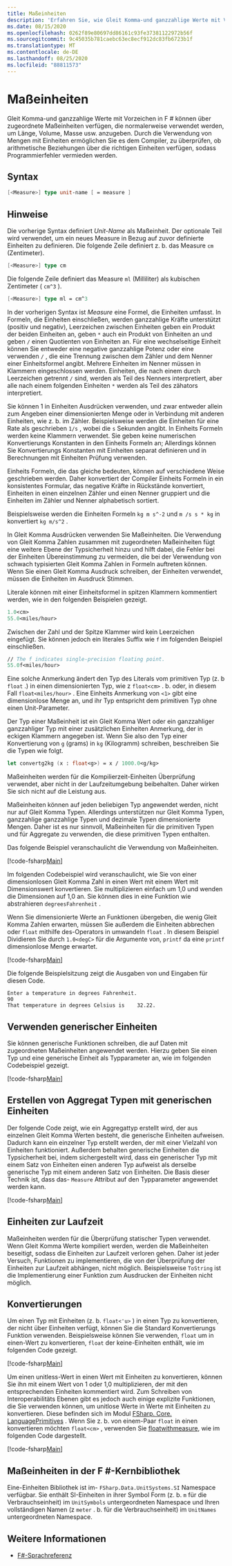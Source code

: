 ```yaml
---
title: Maßeinheiten
description: 'Erfahren Sie, wie Gleit Komma-und ganzzahlige Werte mit Vorzeichen in F # mit zugeordneten Maßeinheiten verknüpft werden können, die normalerweise verwendet werden, um Länge, Volume und Masse anzugeben.'
ms.date: 08/15/2020
ms.openlocfilehash: 0262f89e80697dd86161c93fe37381122972b56f
ms.sourcegitcommit: 9c45035b781caebc63ec8ecf912dc83fb6723b1f
ms.translationtype: MT
ms.contentlocale: de-DE
ms.lasthandoff: 08/25/2020
ms.locfileid: "88811573"
---
```

# <a name="units-of-measure"></a>Maßeinheiten

Gleit Komma-und ganzzahlige Werte mit Vorzeichen in F # können über zugeordnete Maßeinheiten verfügen, die normalerweise verwendet werden, um Länge, Volume, Masse usw. anzugeben. Durch die Verwendung von Mengen mit Einheiten ermöglichen Sie es dem Compiler, zu überprüfen, ob arithmetische Beziehungen über die richtigen Einheiten verfügen, sodass Programmierfehler vermieden werden.

## <a name="syntax"></a>Syntax

```fsharp
[<Measure>] type unit-name [ = measure ]
```

## <a name="remarks"></a>Hinweise

Die vorherige Syntax definiert *Unit-Name* als Maßeinheit. Der optionale Teil wird verwendet, um ein neues Measure in Bezug auf zuvor definierte Einheiten zu definieren. Die folgende Zeile definiert z. b. das Measure `cm` (Zentimeter).

```fsharp
[<Measure>] type cm
```

Die folgende Zeile definiert das Measure `ml` (Milliliter) als kubischen Zentimeter ( `cm^3` ).

```fsharp
[<Measure>] type ml = cm^3
```

In der vorherigen Syntax ist *Measure* eine Formel, die Einheiten umfasst. In Formeln, die Einheiten einschließen, werden ganzzahlige Kräfte unterstützt (positiv und negativ), Leerzeichen zwischen Einheiten geben ein Produkt der beiden Einheiten an, geben `*` auch ein Produkt von Einheiten an und geben `/` einen Quotienten von Einheiten an. Für eine wechselseitige Einheit können Sie entweder eine negative ganzzahlige Potenz oder eine verwenden `/` , die eine Trennung zwischen dem Zähler und dem Nenner einer Einheitsformel angibt. Mehrere Einheiten im Nenner müssen in Klammern eingeschlossen werden. Einheiten, die nach einem durch Leerzeichen getrennt `/` sind, werden als Teil des Nenners interpretiert, aber alle nach einem folgenden Einheiten `*` werden als Teil des zähators interpretiert.

Sie können 1 in Einheiten Ausdrücken verwenden, und zwar entweder allein zum Angeben einer dimensionierten Menge oder in Verbindung mit anderen Einheiten, wie z. b. im Zähler. Beispielsweise werden die Einheiten für eine Rate als geschrieben `1/s` , wobei die `s` Sekunden angibt. In Einheits Formeln werden keine Klammern verwendet. Sie geben keine numerischen Konvertierungs Konstanten in den Einheits Formeln an; Allerdings können Sie Konvertierungs Konstanten mit Einheiten separat definieren und in Berechnungen mit Einheiten Prüfung verwenden.

Einheits Formeln, die das gleiche bedeuten, können auf verschiedene Weise geschrieben werden. Daher konvertiert der Compiler Einheits Formeln in ein konsistentes Formular, das negative Kräfte in Rückstände konvertiert, Einheiten in einen einzelnen Zähler und einen Nenner gruppiert und die Einheiten im Zähler und Nenner alphabetisch sortiert.

Beispielsweise werden die Einheiten Formeln `kg m s^-2` und `m /s s * kg` in konvertiert `kg m/s^2` .

In Gleit Komma Ausdrücken verwenden Sie Maßeinheiten. Die Verwendung von Gleit Komma Zahlen zusammen mit zugeordneten Maßeinheiten fügt eine weitere Ebene der Typsicherheit hinzu und hilft dabei, die Fehler bei der Einheiten Übereinstimmung zu vermeiden, die bei der Verwendung von schwach typisierten Gleit Komma Zahlen in Formeln auftreten können. Wenn Sie einen Gleit Komma Ausdruck schreiben, der Einheiten verwendet, müssen die Einheiten im Ausdruck Stimmen.

Literale können mit einer Einheitsformel in spitzen Klammern kommentiert werden, wie in den folgenden Beispielen gezeigt.

```fsharp
1.0<cm>
55.0<miles/hour>
```

Zwischen der Zahl und der Spitze Klammer wird kein Leerzeichen eingefügt. Sie können jedoch ein literales Suffix wie `f` im folgenden Beispiel einschließen.

```fsharp
// The f indicates single-precision floating point.
55.0f<miles/hour>
```

Eine solche Anmerkung ändert den Typ des Literals vom primitiven Typ (z. b `float` .) in einen dimensionierten Typ, wie z `float<cm>` . b. oder, in diesem Fall `float<miles/hour>` . Eine Einheits Anmerkung von `<1>` gibt eine dimensionlose Menge an, und ihr Typ entspricht dem primitiven Typ ohne einen Unit-Parameter.

Der Typ einer Maßeinheit ist ein Gleit Komma Wert oder ein ganzzahliger ganzzahliger Typ mit einer zusätzlichen Einheiten Anmerkung, der in eckigen Klammern angegeben ist. Wenn Sie also den Typ einer Konvertierung von `g` (grams) in `kg` (Kilogramm) schreiben, beschreiben Sie die Typen wie folgt.

```fsharp
let convertg2kg (x : float<g>) = x / 1000.0<g/kg>
```

Maßeinheiten werden für die Kompilierzeit-Einheiten Überprüfung verwendet, aber nicht in der Laufzeitumgebung beibehalten. Daher wirken Sie sich nicht auf die Leistung aus.

Maßeinheiten können auf jeden beliebigen Typ angewendet werden, nicht nur auf Gleit Komma Typen. Allerdings unterstützen nur Gleit Komma Typen, ganzzahlige ganzzahlige Typen und dezimale Typen dimensionierte Mengen. Daher ist es nur sinnvoll, Maßeinheiten für die primitiven Typen und für Aggregate zu verwenden, die diese primitiven Typen enthalten.

Das folgende Beispiel veranschaulicht die Verwendung von Maßeinheiten.

[!code-fsharp[Main](~/samples/snippets/fsharp/lang-ref-2/snippet6901.fs)]

Im folgenden Codebeispiel wird veranschaulicht, wie Sie von einer dimensionlosen Gleit Komma Zahl in einen Wert mit einem Wert mit Dimensionswert konvertieren. Sie multiplizieren einfach um 1,0 und wenden die Dimensionen auf 1,0 an. Sie können dies in eine Funktion wie abstrahieren `degreesFahrenheit` .

Wenn Sie dimensionierte Werte an Funktionen übergeben, die wenig Gleit Komma Zahlen erwarten, müssen Sie außerdem die Einheiten abbrechen oder `float` mithilfe des-Operators in umwandeln `float` . In diesem Beispiel Dividieren Sie durch `1.0<degC>` für die Argumente von, `printf` da eine `printf` dimensionlose Menge erwartet.

[!code-fsharp[Main](~/samples/snippets/fsharp/lang-ref-2/snippet6902.fs)]

Die folgende Beispielsitzung zeigt die Ausgaben von und Eingaben für diesen Code.

```console
Enter a temperature in degrees Fahrenheit.
90
That temperature in degrees Celsius is    32.22.
```

## <a name="using-generic-units"></a>Verwenden generischer Einheiten

Sie können generische Funktionen schreiben, die auf Daten mit zugeordneten Maßeinheiten angewendet werden. Hierzu geben Sie einen Typ und eine generische Einheit als Typparameter an, wie im folgenden Codebeispiel gezeigt.

[!code-fsharp[Main](~/samples/snippets/fsharp/lang-ref-2/snippet6903.fs)]

## <a name="creating-aggregate-types-with-generic-units"></a>Erstellen von Aggregat Typen mit generischen Einheiten

Der folgende Code zeigt, wie ein Aggregattyp erstellt wird, der aus einzelnen Gleit Komma Werten besteht, die generische Einheiten aufweisen. Dadurch kann ein einzelner Typ erstellt werden, der mit einer Vielzahl von Einheiten funktioniert. Außerdem behalten generische Einheiten die Typsicherheit bei, indem sichergestellt wird, dass ein generischer Typ mit einem Satz von Einheiten einen anderen Typ aufweist als derselbe generische Typ mit einem anderen Satz von Einheiten. Die Basis dieser Technik ist, dass das- `Measure` Attribut auf den Typparameter angewendet werden kann.

[!code-fsharp[Main](~/samples/snippets/fsharp/lang-ref-2/snippet6904.fs)]

## <a name="units-at-runtime"></a>Einheiten zur Laufzeit

Maßeinheiten werden für die Überprüfung statischer Typen verwendet. Wenn Gleit Komma Werte kompiliert werden, werden die Maßeinheiten beseitigt, sodass die Einheiten zur Laufzeit verloren gehen. Daher ist jeder Versuch, Funktionen zu implementieren, die von der Überprüfung der Einheiten zur Laufzeit abhängen, nicht möglich. Beispielsweise `ToString` ist die Implementierung einer Funktion zum Ausdrucken der Einheiten nicht möglich.

## <a name="conversions"></a>Konvertierungen

Um einen Typ mit Einheiten (z. b. `float<'u>` ) in einen Typ zu konvertieren, der nicht über Einheiten verfügt, können Sie die Standard Konvertierungs Funktion verwenden. Beispielsweise können Sie verwenden, `float` um in einen-Wert zu konvertieren, `float` der keine-Einheiten enthält, wie im folgenden Code gezeigt.

[!code-fsharp[Main](~/samples/snippets/fsharp/lang-ref-2/snippet6905.fs)]

Um einen unitless-Wert in einen Wert mit Einheiten zu konvertieren, können Sie ihn mit einem Wert von 1 oder 1,0 multiplizieren, der mit den entsprechenden Einheiten kommentiert wird. Zum Schreiben von Interoperabilitäts Ebenen gibt es jedoch auch einige explizite Funktionen, die Sie verwenden können, um unitlose Werte in Werte mit Einheiten zu konvertieren. Diese befinden sich im Modul [FSharp. Core. LanguagePrimitives](https://fsharp.github.io/fsharp-core-docs/reference/fsharp-core-languageprimitives.html) . Wenn Sie z. b. von einem-Paar `float` in einen konvertieren möchten `float<cm>` , verwenden Sie [floatwithmeasure](https://fsharp.github.io/fsharp-core-docs/reference/fsharp-core-languageprimitives.html#FloatWithMeasure), wie im folgenden Code dargestellt.

[!code-fsharp[Main](~/samples/snippets/fsharp/lang-ref-2/snippet6906.fs)]

## <a name="units-of-measure-in-the-f-core-library"></a>Maßeinheiten in der F #-Kernbibliothek

Eine-Einheiten Bibliothek ist im- `FSharp.Data.UnitSystems.SI` Namespace verfügbar. Sie enthält SI-Einheiten in ihrer Symbol Form (z. b. `m` für die Verbrauchseinheit) im `UnitSymbols` untergeordneten Namespace und Ihren vollständigen Namen (z `meter` . b. für die Verbrauchseinheit) im `UnitNames` untergeordneten Namespace.

## <a name="see-also"></a>Weitere Informationen

- [F#-Sprachreferenz](index.md)
